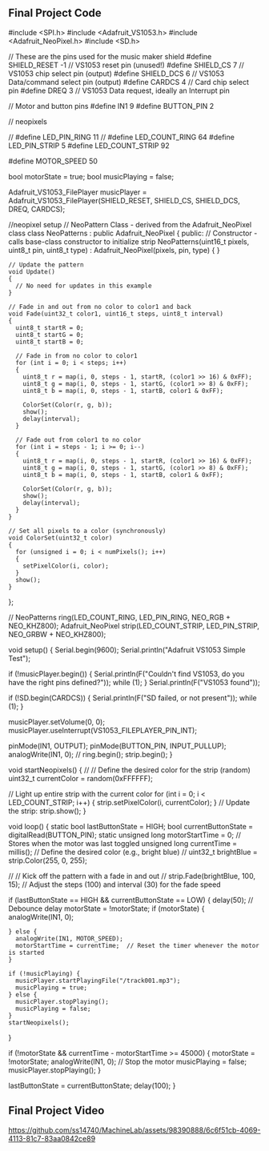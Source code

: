 Final Project Code 
- 
#include <SPI.h>
#include <Adafruit_VS1053.h>
#include <Adafruit_NeoPixel.h>
#include <SD.h>

// These are the pins used for the music maker shield
#define SHIELD_RESET  -1      // VS1053 reset pin (unused!)
#define SHIELD_CS     7       // VS1053 chip select pin (output)
#define SHIELD_DCS    6       // VS1053 Data/command select pin (output)
#define CARDCS 4              // Card chip select pin
#define DREQ 3                // VS1053 Data request, ideally an Interrupt pin

// Motor and button pins
#define IN1 9
#define BUTTON_PIN 2

// neopixels

// #define LED_PIN_RING 11
// #define LED_COUNT_RING 64
#define LED_PIN_STRIP 5
#define LED_COUNT_STRIP 92




#define MOTOR_SPEED 50


bool motorState = true;
bool musicPlaying = false;

Adafruit_VS1053_FilePlayer musicPlayer = 
    Adafruit_VS1053_FilePlayer(SHIELD_RESET, SHIELD_CS, SHIELD_DCS, DREQ, CARDCS);


//neopixel setup
// NeoPattern Class - derived from the Adafruit_NeoPixel class
class NeoPatterns : public Adafruit_NeoPixel
{
  public:
    // Constructor - calls base-class constructor to initialize strip
    NeoPatterns(uint16_t pixels, uint8_t pin, uint8_t type)
      : Adafruit_NeoPixel(pixels, pin, type)
    {
    }

    // Update the pattern
    void Update()
    {
      // No need for updates in this example
    }

    // Fade in and out from no color to color1 and back
    void Fade(uint32_t color1, uint16_t steps, uint8_t interval)
    {
      uint8_t startR = 0;
      uint8_t startG = 0;
      uint8_t startB = 0;

      // Fade in from no color to color1
      for (int i = 0; i < steps; i++)
      {
        uint8_t r = map(i, 0, steps - 1, startR, (color1 >> 16) & 0xFF);
        uint8_t g = map(i, 0, steps - 1, startG, (color1 >> 8) & 0xFF);
        uint8_t b = map(i, 0, steps - 1, startB, color1 & 0xFF);

        ColorSet(Color(r, g, b));
        show();
        delay(interval);
      }

      // Fade out from color1 to no color
      for (int i = steps - 1; i >= 0; i--)
      {
        uint8_t r = map(i, 0, steps - 1, startR, (color1 >> 16) & 0xFF);
        uint8_t g = map(i, 0, steps - 1, startG, (color1 >> 8) & 0xFF);
        uint8_t b = map(i, 0, steps - 1, startB, color1 & 0xFF);

        ColorSet(Color(r, g, b));
        show();
        delay(interval);
      }
    }

    // Set all pixels to a color (synchronously)
    void ColorSet(uint32_t color)
    {
      for (unsigned i = 0; i < numPixels(); i++)
      {
        setPixelColor(i, color);
      }
      show();
    }
};

// NeoPatterns ring(LED_COUNT_RING, LED_PIN_RING, NEO_RGB + NEO_KHZ800);
Adafruit_NeoPixel strip(LED_COUNT_STRIP, LED_PIN_STRIP, NEO_GRBW + NEO_KHZ800);

void setup() {
  Serial.begin(9600);
  Serial.println("Adafruit VS1053 Simple Test");

  if (!musicPlayer.begin()) {
    Serial.println(F("Couldn't find VS1053, do you have the right pins defined?"));
    while (1);
  }
  Serial.println(F("VS1053 found"));

  if (!SD.begin(CARDCS)) {
    Serial.println(F("SD failed, or not present"));
    while (1);
  }

  musicPlayer.setVolume(0, 0);
  musicPlayer.useInterrupt(VS1053_FILEPLAYER_PIN_INT);

  pinMode(IN1, OUTPUT);
  pinMode(BUTTON_PIN, INPUT_PULLUP);
  analogWrite(IN1, 0);
  // ring.begin();
  strip.begin();
}

void startNeopixels() {
  // // Define the desired color for the strip (random)
  uint32_t currentColor = random(0xFFFFFF);

  // Light up entire strip with the current color
  for (int i = 0; i < LED_COUNT_STRIP; i++) {
    strip.setPixelColor(i, currentColor);
  }
  // Update the strip:
  strip.show();
}

void loop() {
  static bool lastButtonState = HIGH;
  bool currentButtonState = digitalRead(BUTTON_PIN);
  static unsigned long motorStartTime = 0;  // Stores when the motor was last toggled
  unsigned long currentTime = millis();
  // Define the desired color (e.g., bright blue)
  // uint32_t brightBlue = strip.Color(255, 0, 255);

  // // Kick off the pattern with a fade in and out
  // strip.Fade(brightBlue, 100, 15); // Adjust the steps (100) and interval (30) for the fade speed

  if (lastButtonState == HIGH && currentButtonState == LOW) {
    delay(50); // Debounce delay
    motorState = !motorState;
    if (motorState) {
      analogWrite(IN1, 0);
      
    } else {
      analogWrite(IN1, MOTOR_SPEED);
      motorStartTime = currentTime;  // Reset the timer whenever the motor is started
    }

    if (!musicPlaying) {
      musicPlayer.startPlayingFile("/track001.mp3");
      musicPlaying = true;
    } else {
      musicPlayer.stopPlaying();
      musicPlaying = false;
    }
    startNeopixels();
  }

  if (!motorState && currentTime - motorStartTime >= 45000) {
    motorState = !motorState;
    analogWrite(IN1, 0);  // Stop the motor
    musicPlaying = false;
    musicPlayer.stopPlaying();
  }

  lastButtonState = currentButtonState;
  delay(100);
}


Final Project Video 
- 

https://github.com/ss14740/MachineLab/assets/98390888/6c6f51cb-4069-4113-81c7-83aa0842ce89


